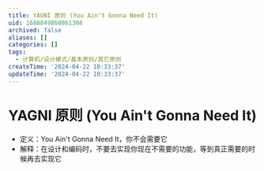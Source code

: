 ```yaml
---
title: YAGNI 原则 (You Ain't Gonna Need It)
uid: 1688849860861308
archived: false
aliases: []
categories: []
tags:
  - 计算机/设计模式/基本原则/其它原则
createTime: '2024-04-22 10:33:37'
updateTime: '2024-04-22 10:33:37'
---
```


# YAGNI 原则 (You Ain't Gonna Need It)

- 定义：You Ain't Gonna Need It，你不会需要它
- 解释：在设计和编码时，不要去实现你现在不需要的功能，等到真正需要的时候再去实现它

